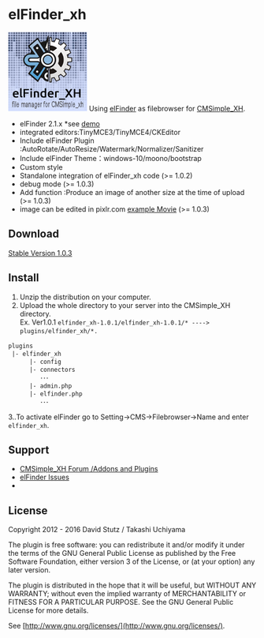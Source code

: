# elFinder_xh
![elFinder_XH](https://raw.githubusercontent.com/bbfriend/elfinder_xh/master/help/images/elFinder_xh.png "elFinder_XH")
Using [elFinder](https://github.com/Studio-42/elFinder) as filebrowser for [CMSimple_XH](http://www.cmsimple-xh.org/).

* elFinder 2.1.x *see [demo](http://studio-42.github.io/elFinder/)
* integrated editors:TinyMCE3/TinyMCE4/CKEditor
* Include elFinder Plugin :AutoRotate/AutoResize/Watermark/Normalizer/Sanitizer
* Include elFinder Theme：windows-10/moono/bootstrap
* Custom style 
* Standalone integration of elFinder_xh code (>= 1.0.2)
* debug mode  (>= 1.0.3)
* Add function :Produce an image of another size at the time of upload  (>= 1.0.3)
* image can be edited in pixlr.com [example Movie](https://www.youtube.com/watch?v=nUXuVT3zoio)  (>= 1.0.3)

## Download
[Stable Version 1.0.3](https://github.com/bbfriend/elfinder_xh/releases)

## Install  
1. Unzip the distribution on your computer.
2. Upload the whole directory to your server into the CMSimple_XH directory.  
  Ex. Ver1.0.1 `elfinder_xh-1.0.1/elfinder_xh-1.0.1/* ----> plugins/elfinder_xh/*.`
 
```
plugins
 |- elfinder_xh
      |- config
      |- connectors
         ･･･
      |- admin.php
      |- elfinder.php
         ･･･ 
```

 3..To activate elFinder go to Setting→CMS→Filebrowser→Name and enter `elfinder_xh`.

## Support
* [CMSimple_XH Forum /Addons and Plugins](http://cmsimpleforum.com/viewtopic.php?f=12&t=10524)
* [elFinder Issues](https://github.com/Studio-42/elFinder/issues)
* 

## License

Copyright 2012 - 2016 David Stutz / Takashi Uchiyama

The plugin is free software: you can redistribute it and/or modify it under the terms of the GNU General Public License as published by the Free Software Foundation, either version 3 of the License, or (at your option) any later version.

The plugin is distributed in the hope that it will be useful, but WITHOUT ANY WARRANTY; without even the implied warranty of MERCHANTABILITY or FITNESS FOR A PARTICULAR PURPOSE.  See the GNU General Public License for more details.

See [http://www.gnu.org/licenses/](http://www.gnu.org/licenses/).
